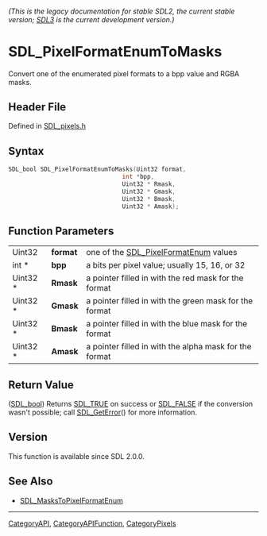 ###### (This is the legacy documentation for stable SDL2, the current stable version; [SDL3](https://wiki.libsdl.org/SDL3/) is the current development version.)
# SDL_PixelFormatEnumToMasks

Convert one of the enumerated pixel formats to a bpp value and RGBA masks.

## Header File

Defined in [SDL_pixels.h](https://github.com/libsdl-org/SDL/blob/SDL2/include/SDL_pixels.h)

## Syntax

```c
SDL_bool SDL_PixelFormatEnumToMasks(Uint32 format,
                                int *bpp,
                                Uint32 * Rmask,
                                Uint32 * Gmask,
                                Uint32 * Bmask,
                                Uint32 * Amask);
```

## Function Parameters

|          |            |                                                              |
| -------- | ---------- | ------------------------------------------------------------ |
| Uint32   | **format** | one of the [SDL_PixelFormatEnum](SDL_PixelFormatEnum) values |
| int *    | **bpp**    | a bits per pixel value; usually 15, 16, or 32                |
| Uint32 * | **Rmask**  | a pointer filled in with the red mask for the format         |
| Uint32 * | **Gmask**  | a pointer filled in with the green mask for the format       |
| Uint32 * | **Bmask**  | a pointer filled in with the blue mask for the format        |
| Uint32 * | **Amask**  | a pointer filled in with the alpha mask for the format       |

## Return Value

([SDL_bool](SDL_bool)) Returns [SDL_TRUE](SDL_TRUE) on success or
[SDL_FALSE](SDL_FALSE) if the conversion wasn't possible; call
[SDL_GetError](SDL_GetError)() for more information.

## Version

This function is available since SDL 2.0.0.

## See Also

- [SDL_MasksToPixelFormatEnum](SDL_MasksToPixelFormatEnum)

----
[CategoryAPI](CategoryAPI), [CategoryAPIFunction](CategoryAPIFunction), [CategoryPixels](CategoryPixels)

